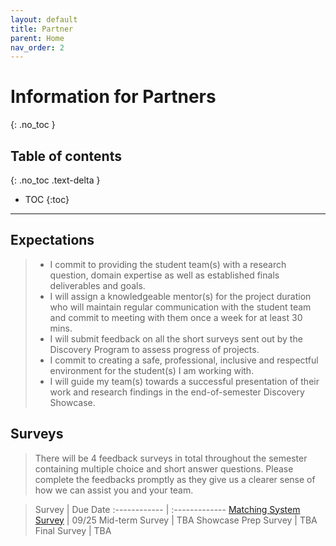 ```yaml
---
layout: default
title: Partner
parent: Home
nav_order: 2
---
```


# **Information for Partners**
{: .no_toc }

## Table of contents
{: .no_toc .text-delta }

- TOC
{:toc}

---

## Expectations
   > * I commit to providing the student team(s) with a research question, domain expertise as well as established finals deliverables and goals.
   > * I will assign a knowledgeable mentor(s) for the project duration who will maintain regular communication with the student team and commit to meeting with them once a week for at least 30 mins.
   > * I will submit feedback on all the short surveys sent out by the Discovery Program to assess progress of projects.
   > * I commit to creating a safe, professional, inclusive and respectful environment for the student(s) I am working with.
   > * I will guide my team(s) towards a successful presentation of their work and research findings in the end-of-semester Discovery Showcase.

## Surveys
   > There will be 4 feedback surveys in total throughout the semester containing multiple choice and short answer questions. Please complete the feedbacks promptly as they give us a clearer sense of how we can assist you and your team.

   >Survey | Due Date 
   :------------ | :------------- 
   [Matching System Survey](https://docs.google.com/forms/d/e/1FAIpQLSf5ATD6umzMQz_UwO9uIwpqodhE1ksPaIxTfeqEXNJjrreIWQ/viewform) | 09/25
   Mid-term Survey | TBA 
   Showcase Prep Survey | TBA 
   Final Survey | TBA 
